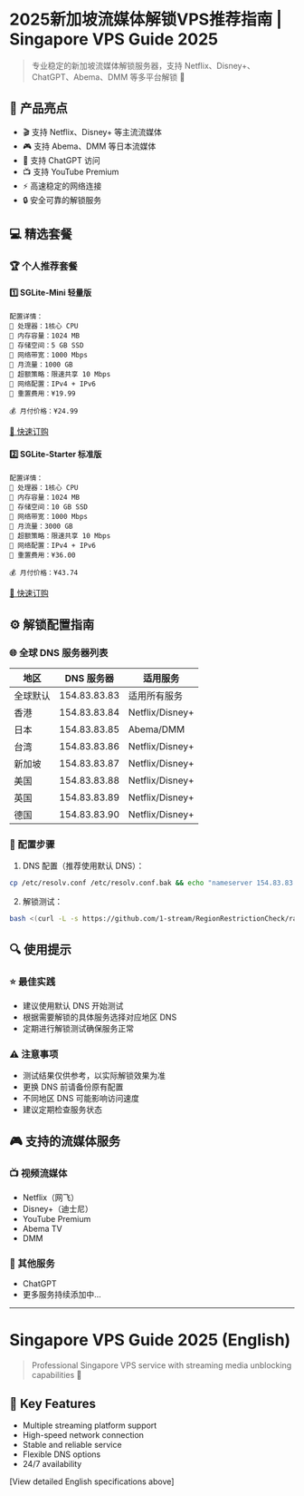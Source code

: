 # 2025新加坡流媒体解锁VPS推荐指南 | Singapore VPS Guide 2025

> 专业稳定的新加坡流媒体解锁服务器，支持 Netflix、Disney+、ChatGPT、Abema、DMM 等多平台解锁 🌟

## 🎯 产品亮点

- 🎬 支持 Netflix、Disney+ 等主流流媒体
- 🎮 支持 Abema、DMM 等日本流媒体
- 🤖 支持 ChatGPT 访问
- 📺 支持 YouTube Premium
- ⚡ 高速稳定的网络连接
- 🔒 安全可靠的解锁服务

## 💻 精选套餐

### 🏆 个人推荐套餐

#### 1️⃣ SGLite-Mini 轻量版
```properties
配置详情：
📌 处理器：1核心 CPU
📌 内存容量：1024 MB
📌 存储空间：5 GB SSD
📌 网络带宽：1000 Mbps
📌 月流量：1000 GB
📌 超额策略：限速共享 10 Mbps
📌 网络配置：IPv4 + IPv6
📌 重置费用：¥19.99

💰 月付价格：¥24.99
```
[🚀 快速订购](https://akile.io/shop/server?type=traffic&areaId=7&nodeId=18&planId=892&aff_code=a1e2817f-c626-4f0b-b7ba-afce0951a583)

#### 2️⃣ SGLite-Starter 标准版
```properties
配置详情：
📌 处理器：1核心 CPU
📌 内存容量：1024 MB
📌 存储空间：10 GB SSD
📌 网络带宽：1000 Mbps
📌 月流量：3000 GB
📌 超额策略：限速共享 10 Mbps
📌 网络配置：IPv4 + IPv6
📌 重置费用：¥36.00

💰 月付价格：¥43.74
```
[🚀 快速订购](https://akile.io/shop/server?type=traffic&areaId=7&nodeId=18&planId=887&aff_code=a1e2817f-c626-4f0b-b7ba-afce0951a583)

## ⚙️ 解锁配置指南

### 🌐 全球 DNS 服务器列表

| 地区   | DNS 服务器    | 适用服务 |
|--------|--------------|----------|
| 全球默认 | 154.83.83.83 | 适用所有服务 |
| 香港    | 154.83.83.84 | Netflix/Disney+ |
| 日本    | 154.83.83.85 | Abema/DMM |
| 台湾    | 154.83.83.86 | Netflix/Disney+ |
| 新加坡  | 154.83.83.87 | Netflix/Disney+ |
| 美国    | 154.83.83.88 | Netflix/Disney+ |
| 英国    | 154.83.83.89 | Netflix/Disney+ |
| 德国    | 154.83.83.90 | Netflix/Disney+ |

### 📝 配置步骤

1. DNS 配置（推荐使用默认 DNS）：
```bash
cp /etc/resolv.conf /etc/resolv.conf.bak && echo "nameserver 154.83.83.83" > /etc/resolv.conf
```

2. 解锁测试：
```bash
bash <(curl -L -s https://github.com/1-stream/RegionRestrictionCheck/raw/main/check.sh) -M 4
```

## 🔍 使用提示

### ⭐️ 最佳实践
- 建议使用默认 DNS 开始测试
- 根据需要解锁的具体服务选择对应地区 DNS
- 定期进行解锁测试确保服务正常

### ⚠️ 注意事项
- 测试结果仅供参考，以实际解锁效果为准
- 更换 DNS 前请备份原有配置
- 不同地区 DNS 可能影响访问速度
- 建议定期检查服务状态

## 🎮 支持的流媒体服务

### 📺 视频流媒体
- Netflix（网飞）
- Disney+（迪士尼）
- YouTube Premium
- Abema TV
- DMM

### 🤖 其他服务
- ChatGPT
- 更多服务持续添加中...

---

# Singapore VPS Guide 2025 (English)

> Professional Singapore VPS service with streaming media unblocking capabilities 🌟

## 🌟 Key Features
- Multiple streaming platform support
- High-speed network connection
- Stable and reliable service
- Flexible DNS options
- 24/7 availability

[View detailed English specifications above]
